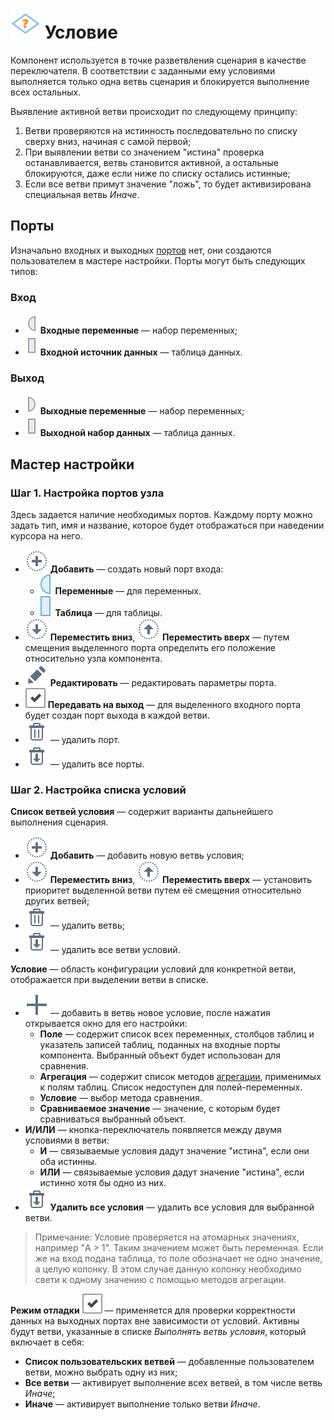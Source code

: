 # ![Условие](../../images/icons/vendors/condition.svg) Условие

Компонент используется в точке разветвления сценария в качестве переключателя. В соответствии с заданными ему условиями выполняется только одна ветвь сценария и блокируется выполнение всех остальных.

Выявление активной ветви происходит по следующему принципу:

1. Ветви проверяются на истинность последовательно по списку сверху вниз, начиная с самой первой;
1. При выявлении ветви со значением "истина" проверка останавливается, ветвь становится активной, а остальные блокируются, даже если ниже по списку остались истинные;
1. Если все ветви примут значение "ложь", то будет активизирована специальная ветвь *Иначе*.

## Порты

Изначально входных и выходных [портов](../../scenario/ports/README.md) нет, они создаются пользователем в мастере настройки. Порты могут быть следующих типов:

### Вход

* ![Входные переменные](../../images/icons/ports/input_variable_inactive.svg) **Входные переменные** — набор переменных;
* ![Входной источник данных](../../images/icons/ports/input_table_inactive.svg) **Входной источник данных** — таблица данных.

### Выход

* ![Выходные переменные](../../images/icons/ports/output_variable_inactive.svg) **Выходные переменные** — набор переменных;
* ![Выходной набор данных](../../images/icons/ports/output_table_inactive.svg) **Выходной набор данных** — таблица данных.

## Мастер настройки

### Шаг 1. Настройка портов узла

Здесь задается наличие необходимых портов. Каждому порту можно задать тип, имя и название, которое будет отображаться при наведении курсора на него.

* ![Создать новый порт](../../images/icons/toolbar-controls_18x18/toolbar-controls_18x18_plus_default.svg) **Добавить** — создать новый порт входа:
  * ![Для переменных](../../images/icons/ports/input_variable_hover.svg) **Переменные** — для переменных.
  * ![Для таблицы](../../images/icons/ports/input_table_hover.svg) **Таблица** — для таблицы.
* ![Смещение порта вниз](../../images/icons/toolbar-controls_18x18/toolbar-controls_18x18_movedown_default.svg) **Переместить вниз**, ![Смещение порта вверх](../../images/icons/toolbar-controls_18x18/toolbar-controls_18x18_moveup_default.svg) **Переместить вверх** — путем смещения выделенного порта определить его положение относительно узла компонента.
* ![Редактировать параметры порта](../../images/icons/toolbar-controls_18x18/toolbar-controls_18x18_edit_default.svg) **Редактировать** — редактировать параметры порта.
* ![Создание выхода](../../media/app/icons/toolbar-18/checked.svg) **Передавать на выход** — для выделенного входного порта будет создан порт выхода в каждой ветви.
* ![Удалить порт](../../images/icons/toolbar-controls_18x18/toolbar-controls_18x18_delete_default.svg) — удалить порт.
* ![Удалить все порты](../../images/icons/toolbar-controls_18x18/toolbar-controls_18x18_delete-all_default.svg) — удалить все порты.

### Шаг 2. Настройка списка условий

**Список ветвей условия** — содержит варианты дальнейшего выполнения сценария.

* ![Добавить ветвь](../../images/icons/toolbar-controls_18x18/toolbar-controls_18x18_plus_default.svg) **Добавить** — добавить новую ветвь условия;
* ![Переместить ветвь вниз](../../images/icons/toolbar-controls_18x18/toolbar-controls_18x18_movedown_default.svg) **Переместить вниз**, ![Переместить ветвь вверх](../../images/icons/toolbar-controls_18x18/toolbar-controls_18x18_moveup_default.svg) **Переместить вверх** — установить приоритет выделенной ветви путем её смещения относительно других ветвей;
* ![Удалить ветвь](../../images/icons/toolbar-controls_18x18/toolbar-controls_18x18_delete_default.svg) — удалить ветвь;
* ![Удалить все ветви](../../images/icons/toolbar-controls_18x18/toolbar-controls_18x18_delete-all_default.svg) — удалить все ветви условий.

**Условие** — область конфигурации условий для конкретной ветви, отображается при выделении ветви в списке.

* ![Добавить новое условие](../../images/icons/filterdata/filterdata-add_18x18.svg) — добавить в ветвь новое условие, после нажатия открывается окно для его настройки:
  * **Поле** — содержит список всех переменных, столбцов таблиц и указатель записей таблиц, поданных на входные порты компонента. Выбранный объект будет использован для сравнения.
  * **Агрегация** — содержит список методов [агрегации](../func/aggregation-functions.md), применимых к полям таблиц. Список недоступен для полей-переменных.
  * **Условие** — выбор метода сравнения.
  * **Сравниваемое значение** — значение, с которым будет сравниваться выбранный объект.
* **И/ИЛИ** — кнопка-переключатель появляется между двумя условиями в ветви:
  * **И** — связываемые условия дадут значение "истина", если они оба истинны.
  * **ИЛИ** — связываемые условия дадут значение "истина", если истинно хотя бы одно из них.
* ![**Удалить все условия**](../../images/icons/toolbar-controls_18x18/toolbar-controls_18x18_delete-all_default.svg) **Удалить все условия** — удалить все условия для выбранной ветви.

> Примечание: Условие проверяется на атомарных значениях, например "A > 1". Таким значением может быть переменная. Если же на вход подана таблица, то поле обозначает не одно значение, а целую колонку. В этом случае данную колонку необходимо свети к одному значению с помощью методов агрегации.

**Режим отладки** ![Режим отладки](../../media/app/icons/toolbar-18/checked.svg) — применяется для проверки корректности данных на выходных портах вне зависимости от условий. Активны будут ветви, указанные в списке *Выполнять ветвь условия*, который включает в себя:

* **Список пользовательских ветвей** — добавленные пользователем ветви, можно выбрать одну из них;
* **Все ветви** — активирует выполнение всех ветвей, в том числе ветвь *Иначе*;
* **Иначе** — активирует выполнение только ветви *Иначе*.
